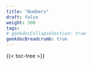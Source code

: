 ```yaml
---
title: "Numbers"
draft: false
weight: 500
tags:
# geekdocCollapseSection: true
geekdocBreadcrumb: true
---
```


{{< toc-tree >}}

